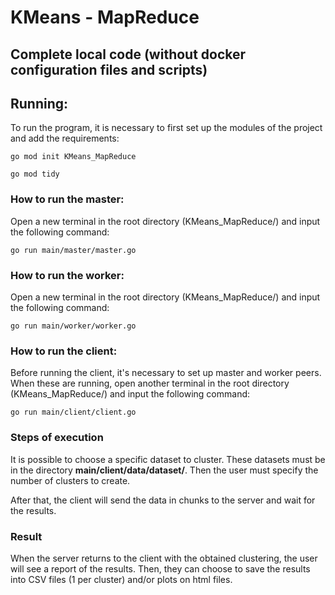 # KMeans - MapReduce
## Complete local code (without docker configuration files and scripts)

## Running:
To run the program, it is necessary to first set up the modules of the project and add the requirements:
````
go mod init KMeans_MapReduce
````
````
go mod tidy
````

### How to run the master:
Open a new terminal in the root directory (KMeans_MapReduce/) and input the following command:
````
go run main/master/master.go
````

### How to run the worker:
Open a new terminal in the root directory (KMeans_MapReduce/) and input the following command:
````
go run main/worker/worker.go
````

### How to run the client:
Before running the client, it's necessary to set up master and worker peers. When these are running, open another 
terminal in the root directory (KMeans_MapReduce/) and input the following command:
````
go run main/client/client.go
````

### Steps of execution
It is possible to choose a specific dataset to cluster. These datasets must be
in the directory **main/client/data/dataset/**. Then the user must specify the number of clusters to create.

After that, the client will send the data in chunks to the server and wait for the results.

### Result
When the server returns to the client with the obtained clustering, the user will see a report of the results. Then, 
they can choose to save the results into CSV files (1 per cluster) and/or plots on html files.



